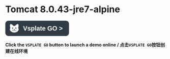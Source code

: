 # Tomcat 8.0.43-jre7-alpine

<a href="https://www.vsplate.com/?docker-compose=https://github.com/vsplate/dcenvs/tomcat/8.0.43-jre7-alpine"><img alt="VSPLATE GO" src="https://raw.githubusercontent.com/vsplate/images/master/vsgo_btn.png" width="200px"></a>

**Click the `VSPLATE GO` button to launch a demo online / 点击`VSPLATE GO`按钮创建在线环境**